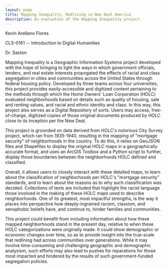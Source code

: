 ```yaml
---
layout: page
title: Mapping Inequality, Redlining in New Deal America
description: An evaluation of the Mapping Inequality project.
---
```

Kevin Arellano Flores

CLS-0161 -- Introduction to Digital Humanities

Dr. Saxton

Mapping Inequality is a Geographic Information Systems project developed with the hope of bringing to light the ways in which government officials, lenders, and real estate interests propogated the effects of racial and class segregation in cities and communities across the United States through federal housing policy. Developed by three teams across four universities, this project provides easily-accessible and digitized content pertaining to the methods through which the Home Owners' Loan Corporation (HOLC) evaluated neighborhoods based on details such as quality of housing, sale and renting values, and racial and ethnic identity and class. In this way, this project also serves as a Digital Repository of sorts. Users may access, free-of-charge, digitized copies of those original documents produced by HOLC close to its inception per the New Deal.

This project is grounded on data derived from HOLC's notorious City Survey project, which ran from 1935-1940, resulting in the mapping of "mortgage security" of neighborhoods in the country. To do this, it relies on GeoJSON files and Shapefiles to display the original HOLC maps in a geographically accurate format, and uses an ArcGIS Toolbox and a Python script to further, display those boundaries between the neighborhoods HOLC defined and classified. 

Overall, it allows users to closely interact with these detailed maps, to learn about the classification of neighborhoods per HOLC's "mortgage security" standards, and to learn about the reasons as to why such classification was decided. Collections of texts are included that highlight the racist language those involved in the making of these HOLC maps used to describe neighborhoods. One of its greatest, most impactful strengths, is the way it places into perspective how deeply-ingrained racism, classism, and xenophobic beliefs have, and continue to, hinder families and communities. 

This project could benefit from including information about how these mapped neighborhoods stand in the present day, relative to when these HOLC categorizations were originally made. It could show demographic or economic changes over time, so as to provide insight into the true-scale that redlining had across communities over generations. While it may involve time-consuming and challenging geographic and demographic analysism, such efforts may also lead to pushes for reparations for those most impacted and hindered by the results of such government-funded segregation policies.
